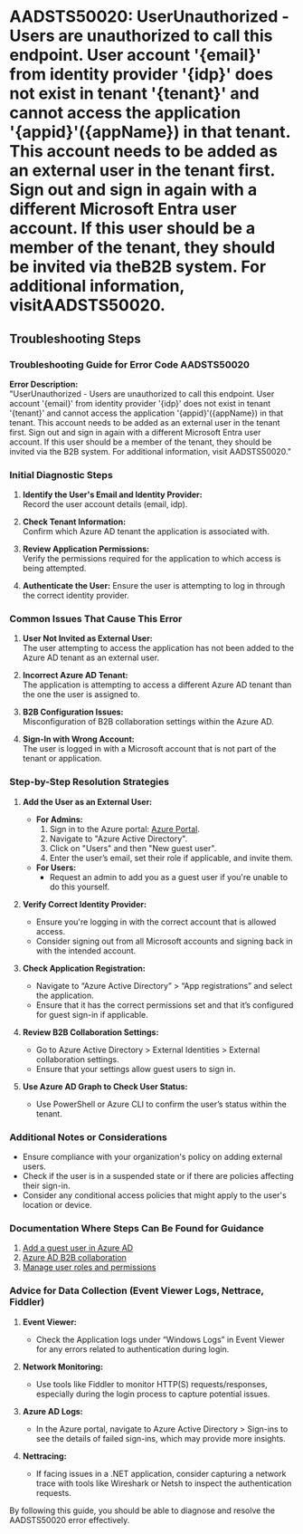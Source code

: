 # AADSTS50020: UserUnauthorized - Users are unauthorized to call this endpoint. User account '{email}' from identity provider '{idp}' does not exist in tenant '{tenant}' and cannot access the application '{appid}'({appName}) in that tenant. This account needs to be added as an external user in the tenant first. Sign out and sign in again with a different Microsoft Entra user account. If this user should be a member of the tenant, they should be invited via theB2B system. For additional information, visitAADSTS50020.


## Troubleshooting Steps
### Troubleshooting Guide for Error Code AADSTS50020

**Error Description:**   
"UserUnauthorized - Users are unauthorized to call this endpoint. User account '{email}' from identity provider '{idp}' does not exist in tenant '{tenant}' and cannot access the application '{appid}'({appName}) in that tenant. This account needs to be added as an external user in the tenant first. Sign out and sign in again with a different Microsoft Entra user account. If this user should be a member of the tenant, they should be invited via the B2B system. For additional information, visit AADSTS50020."

### Initial Diagnostic Steps

1. **Identify the User's Email and Identity Provider:**  
   Record the user account details (email, idp).
   
2. **Check Tenant Information:**  
   Confirm which Azure AD tenant the application is associated with.

3. **Review Application Permissions:**  
   Verify the permissions required for the application to which access is being attempted.

4. **Authenticate the User:**
   Ensure the user is attempting to log in through the correct identity provider.

### Common Issues That Cause This Error

1. **User Not Invited as External User:**  
   The user attempting to access the application has not been added to the Azure AD tenant as an external user.

2. **Incorrect Azure AD Tenant:**  
   The application is attempting to access a different Azure AD tenant than the one the user is assigned to.

3. **B2B Configuration Issues:**  
   Misconfiguration of B2B collaboration settings within the Azure AD.

4. **Sign-In with Wrong Account:**  
   The user is logged in with a Microsoft account that is not part of the tenant or application.

### Step-by-Step Resolution Strategies

1. **Add the User as an External User:**
   - **For Admins:**
     1. Sign in to the Azure portal: [Azure Portal](https://portal.azure.com).
     2. Navigate to "Azure Active Directory".
     3. Click on "Users" and then "New guest user".
     4. Enter the user’s email, set their role if applicable, and invite them.
   - **For Users:**
     - Request an admin to add you as a guest user if you're unable to do this yourself.

2. **Verify Correct Identity Provider:**
   - Ensure you're logging in with the correct account that is allowed access.
   - Consider signing out from all Microsoft accounts and signing back in with the intended account.

3. **Check Application Registration:**
   - Navigate to “Azure Active Directory” > “App registrations” and select the application.
   - Ensure that it has the correct permissions set and that it’s configured for guest sign-in if applicable.

4. **Review B2B Collaboration Settings:**
   - Go to Azure Active Directory > External Identities > External collaboration settings.
   - Ensure that your settings allow guest users to sign in.

5. **Use Azure AD Graph to Check User Status:**
   - Use PowerShell or Azure CLI to confirm the user’s status within the tenant.

### Additional Notes or Considerations

- Ensure compliance with your organization's policy on adding external users.
- Check if the user is in a suspended state or if there are policies affecting their sign-in.
- Consider any conditional access policies that might apply to the user's location or device.

### Documentation Where Steps Can Be Found for Guidance

1. [Add a guest user in Azure AD](https://docs.microsoft.com/en-us/azure/active-directory/external-identities/what-is-identity-b2b)
2. [Azure AD B2B collaboration](https://docs.microsoft.com/en-us/azure/active-directory/external-identities/what-is-b2b)
3. [Manage user roles and permissions](https://docs.microsoft.com/en-us/azure/active-directory/roles/permissions-reference)

### Advice for Data Collection (Event Viewer Logs, Nettrace, Fiddler)

1. **Event Viewer:**
   - Check the Application logs under “Windows Logs” in Event Viewer for any errors related to authentication during login.

2. **Network Monitoring:**
   - Use tools like Fiddler to monitor HTTP(S) requests/responses, especially during the login process to capture potential issues.

3. **Azure AD Logs:**
   - In the Azure portal, navigate to Azure Active Directory > Sign-ins to see the details of failed sign-ins, which may provide more insights.

4. **Nettracing:**
   - If facing issues in a .NET application, consider capturing a network trace with tools like Wireshark or Netsh to inspect the authentication requests.

By following this guide, you should be able to diagnose and resolve the AADSTS50020 error effectively.